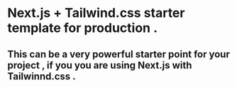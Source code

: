 # Next.js + Tailwind.css starter template for production .
##   This can be a very powerful starter point for your project , if you you are using Next.js with Tailwinnd.css .
